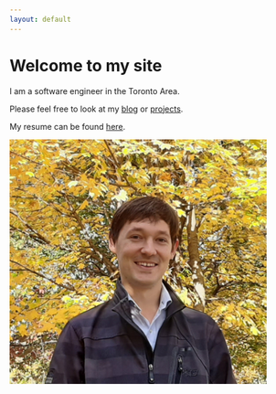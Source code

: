```yaml
---
layout: default
---
```


# Welcome to my site

I am a software engineer in the Toronto Area.

Please feel free to look at my [blog](/blog) or [projects](/projects).

My resume can be found [here](https://github.com/nathanesau/ezhacks/files/6103047/Resume.-.Mar.4.2021.pdf).

<img src="20191026_105040.jpg" width="450"/>
